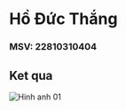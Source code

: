 # Hồ Đức Thắng
### MSV: 22810310404
## Ket qua
![Hinh anh 01](![f82052da-73c5-4b89-ad0e-3cb75a082c34](https://github.com/user-attachments/assets/50484bc4-ca69-4e32-b359-aa45b4aee75f))
